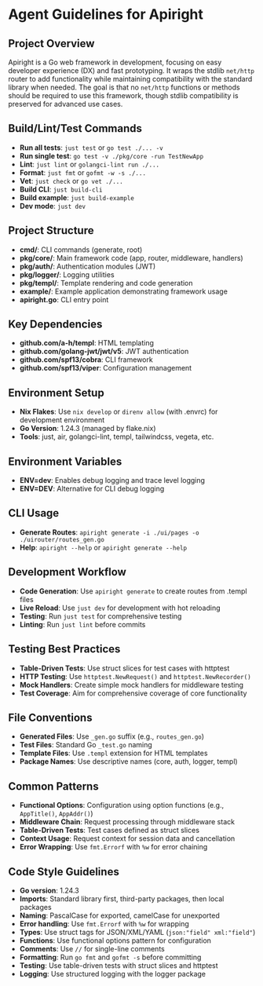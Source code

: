 # Agent Guidelines for Apiright

## Project Overview
Apiright is a Go web framework in development, focusing on easy developer experience (DX) and fast prototyping. It wraps the stdlib `net/http` router to add functionality while maintaining compatibility with the standard library when needed. The goal is that no `net/http` functions or methods should be required to use this framework, though stdlib compatibility is preserved for advanced use cases.

## Build/Lint/Test Commands
- **Run all tests**: `just test` or `go test ./... -v`
- **Run single test**: `go test -v ./pkg/core -run TestNewApp`
- **Lint**: `just lint` or `golangci-lint run ./...`
- **Format**: `just fmt` or `gofmt -w -s ./...`
- **Vet**: `just check` or `go vet ./...`
- **Build CLI**: `just build-cli`
- **Build example**: `just build-example`
- **Dev mode**: `just dev`

## Project Structure
- **cmd/**: CLI commands (generate, root)
- **pkg/core/**: Main framework code (app, router, middleware, handlers)
- **pkg/auth/**: Authentication modules (JWT)
- **pkg/logger/**: Logging utilities
- **pkg/templ/**: Template rendering and code generation
- **example/**: Example application demonstrating framework usage
- **apiright.go**: CLI entry point

## Key Dependencies
- **github.com/a-h/templ**: HTML templating
- **github.com/golang-jwt/jwt/v5**: JWT authentication
- **github.com/spf13/cobra**: CLI framework
- **github.com/spf13/viper**: Configuration management

## Environment Setup
- **Nix Flakes**: Use `nix develop` or `direnv allow` (with .envrc) for development environment
- **Go Version**: 1.24.3 (managed by flake.nix)
- **Tools**: just, air, golangci-lint, templ, tailwindcss, vegeta, etc.

## Environment Variables
- **ENV=dev**: Enables debug logging and trace level logging
- **ENV=DEV**: Alternative for CLI debug logging

## CLI Usage
- **Generate Routes**: `apiright generate -i ./ui/pages -o ./uirouter/routes_gen.go`
- **Help**: `apiright --help` or `apiright generate --help`

## Development Workflow
- **Code Generation**: Use `apiright generate` to create routes from .templ files
- **Live Reload**: Use `just dev` for development with hot reloading
- **Testing**: Run `just test` for comprehensive testing
- **Linting**: Run `just lint` before commits

## Testing Best Practices
- **Table-Driven Tests**: Use struct slices for test cases with httptest
- **HTTP Testing**: Use `httptest.NewRequest()` and `httptest.NewRecorder()`
- **Mock Handlers**: Create simple mock handlers for middleware testing
- **Test Coverage**: Aim for comprehensive coverage of core functionality

## File Conventions
- **Generated Files**: Use `_gen.go` suffix (e.g., `routes_gen.go`)
- **Test Files**: Standard Go `_test.go` naming
- **Template Files**: Use `.templ` extension for HTML templates
- **Package Names**: Use descriptive names (core, auth, logger, templ)

## Common Patterns
- **Functional Options**: Configuration using option functions (e.g., `AppTitle()`, `AppAddr()`)
- **Middleware Chain**: Request processing through middleware stack
- **Table-Driven Tests**: Test cases defined as struct slices
- **Context Usage**: Request context for session data and cancellation
- **Error Wrapping**: Use `fmt.Errorf` with `%w` for error chaining

## Code Style Guidelines
- **Go version**: 1.24.3
- **Imports**: Standard library first, third-party packages, then local packages
- **Naming**: PascalCase for exported, camelCase for unexported
- **Error handling**: Use `fmt.Errorf` with `%w` for wrapping
- **Types**: Use struct tags for JSON/XML/YAML (`json:"field" xml:"field"`)
- **Functions**: Use functional options pattern for configuration
- **Comments**: Use `//` for single-line comments
- **Formatting**: Run `go fmt` and `gofmt -s` before committing
- **Testing**: Use table-driven tests with struct slices and httptest
- **Logging**: Use structured logging with the logger package